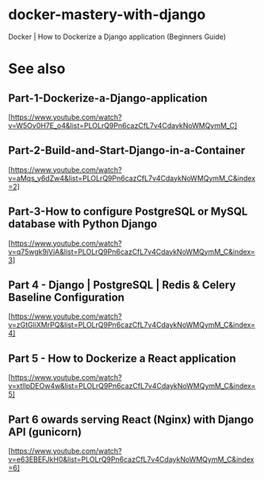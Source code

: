 # docker-mastery-with-django
Docker | How to Dockerize a Django application (Beginners Guide)

# See also


## Part-1-Dockerize-a-Django-application

[https://www.youtube.com/watch?v=W5Ov0H7E_o4&list=PLOLrQ9Pn6cazCfL7v4CdaykNoWMQymM_C]

## Part-2-Build-and-Start-Django-in-a-Container

[https://www.youtube.com/watch?v=aMqs_y6dZw4&list=PLOLrQ9Pn6cazCfL7v4CdaykNoWMQymM_C&index=2]

## Part-3-How to configure PostgreSQL or MySQL database with Python Django

[https://www.youtube.com/watch?v=q75wgk9jVjA&list=PLOLrQ9Pn6cazCfL7v4CdaykNoWMQymM_C&index=3]

## Part 4 - Django | PostgreSQL | Redis & Celery Baseline Configuration

[https://www.youtube.com/watch?v=zGtGliXMrPQ&list=PLOLrQ9Pn6cazCfL7v4CdaykNoWMQymM_C&index=4]

## Part 5 - How to Dockerize a React application

[https://www.youtube.com/watch?v=xtllpDEOw4w&list=PLOLrQ9Pn6cazCfL7v4CdaykNoWMQymM_C&index=5]

## Part 6 owards serving React (Nginx) with Django API (gunicorn)

[https://www.youtube.com/watch?v=e63EBEFJkH0&list=PLOLrQ9Pn6cazCfL7v4CdaykNoWMQymM_C&index=6]

